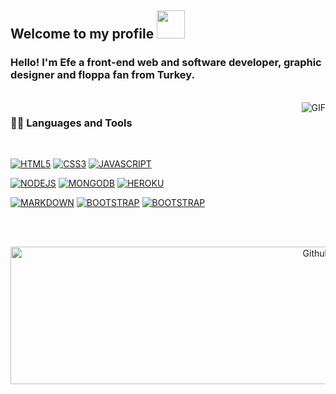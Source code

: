 ## Welcome to my profile <img src="https://github.com/efewtf/efewtf/blob/main/img/2.gif" width="45px">

### Hello! I'm Efe a front-end web and software developer, graphic designer and floppa fan from Turkey.

<br />

  <img align="right" alt="GIF" src="https://media.discordapp.net/attachments/840652842397073418/898291932084723752/banner.gif" />
  
### 👨‍💻 Languages and Tools

<br />

[![HTML5](https://img.shields.io/badge/HTML5-E34F26?style=for-the-badge&logo=html5&logoColor=white)]() 
[![CSS3](https://img.shields.io/badge/CSS3-1572B6?style=for-the-badge&logo=css3&logoColor=white)]() 
[![JAVASCRIPT](https://img.shields.io/badge/JavaScript-F7DF1E?style=for-the-badge&logo=javascript&logoColor=black)]() 

[![NODEJS](https://img.shields.io/badge/Node.js-43853D?style=for-the-badge&logo=node.js&logoColor=white)]() 
[![MONGODB](https://img.shields.io/badge/MongoDB-4EA94B?style=for-the-badge&logo=mongodb&logoColor=white)]() 
[![HEROKU](https://img.shields.io/badge/Heroku-430098?style=for-the-badge&logo=heroku&logoColor=white)]() 

[![MARKDOWN](https://img.shields.io/badge/Markdown-000000?style=for-the-badge&logo=markdown&logoColor=white)]()
[![BOOTSTRAP](https://img.shields.io/badge/Bootstrap-563D7C?style=for-the-badge&logo=bootstrap&logoColor=white)]()
[![BOOTSTRAP](https://img.shields.io/badge/GitHub-100000?style=for-the-badge&logo=github&logoColor=white)]()
 
<br></br>
<p align='center'>
  <img align="center" src="https://github-readme-stats.vercel.app/api/top-langs/?username=efewtf&layout=compact&theme=gruvbox&hide_border=true&layout=compac"  width="1000" height="220px" alt="Github Stats">
</p>

<p align='center'>
</p>

